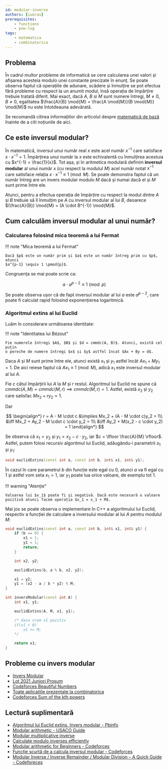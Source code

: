 ```yaml
---
id: modular-inverse
authors: [iuoras]
prerequisites:
    - functions
    - pow-log
tags:
    - matematica
    - combinatorica
---
```


## Problema

În cadrul multor probleme de informatică se cere calcularea unei valori și
afișarea acesteia modulo unei constante precizate în enunț. Se poate observa
faptul că operațiile de adunare, scădere și înmulțire se pot efectua fără
probleme cu respect la un anumit modul, însă operația de împărțire trebuie
tratată diferit. Mai exact, dacă $A$, $B$ si $M$ sunt numere întregi, $M \ne 0$,
$B \ne 0$, egalitatea $\frac{A}{B} \mod{M} = \frac{A \mod{M}}{B \mod{M}}
\mod{M}$ nu este întotdeauna adevărată.

Se recomandă citirea informațiilor din articolul despre [matematică de
bază](../cppintro/basic-math.md) înainte de a citi noțiunile de
aici.

## Ce este inversul modular?

În matematică, inversul unui număr real $x$ este acel număr $x^{-1}$ care
satisface $x \cdot x^{-1} = 1$. Împărțirea unui număr la $x$ este echivalentă cu
înmulțirea acestuia cu $x^{-1} = \frac{1}{x}$. Tot așa, și în aritmetica
modulară definim **inversul modular** al unui număr $x$ (cu respect la modulul
$M$) acel număr notat $x^{-1}$ care satisface relația $x \cdot x^{-1} \equiv{1}
\pmod{M}$. Se poate demonstra faptul că un număr întreg are un invers modular
modulo $M$ dacă și numai dacă el și $M$ sunt prime între ele.

Atunci, pentru a efectua operația de împărțire cu respect la modul dintre $A$ și
$B$ trebuie să îl înmulțim pe $A$ cu inversul modular al lui $B$, deoarece
$(\frac{A}{B}) \mod{M} = (A \cdot B^{-1}) \mod{M}$.

## Cum calculăm inversul modular al unui număr?

### Calcularea folosind mica teoremă a lui Fermat

!!! note "Mica teoremă a lui Fermat"

    Dacă $p$ este un număr prim și $a$ este un număr întreg prim cu $p$, atunci
    $a^{p-1} \equiv 1 \pmod{p}$.

Congruența se mai poate scrie ca:

$$ a \cdot a^{p - 2} \equiv 1 \pmod{p} $$

Se poate observa ușor că de fapt inversul modular al lui $a$ este $a^{p - 2}$,
care poate fi calculat rapid folosind exponențierea logaritmică.

### Algoritmul extins al lui Euclid

Luăm în considerare următoarea identitate:

!!! note "Identitatea lui Bézout"

    Fie numerele întregi $A$, $B$ și $d = cmmdc(A, B)$. Atunci, există cel puțin
    o pereche de numere întregi $x$ și $y$ astfel încat $Ax + By = d$.

Daca $A$ și $M$ sunt prime între ele, atunci există $x_1$ și $y_1$ astfel încât
$Ax_1 + My_1 = 1$. De aici reiese faptul că $Ax_1 \equiv 1 \pmod{M}$, adică
$x_1$ este inversul modular al lui $A$.

Fie $c$ câtul împărțirii lui $A$ la $M$ și $r$ restul. Algoritmul lui Euclid ne
spune că $cmmdc(A, M) = cmmdc(M, r) \implies cmmdc(M, r) = 1$. Astfel, există
$x_2$ și $y_2$ care satisfac $Mx_2 + ry_2 = 1$.

Dar

$$ \begin{align*} r = A - M \cdot c &\implies Mx_2 + (A - M \cdot c)y_2 = 1\\
&\iff Mx_2 + Ay_2 - M \cdot c \cdot y_2 = 1\\ &\iff Ay_2 + M(x_2 - c \cdot y_2)
= 1 \end{align*} $$

Se observa că $x_1 = y_2$ și $y_1 = x_2 - c \cdot y_2$, iar $c = \lfloor
\frac{A}{M} \rfloor$. Astfel, putem folosi recursiv algoritmul lui Euclid,
adăugându-i parametrii $x_1$ și $y_1$:

```cpp
void euclidExtins(const int a, const int b, int& x1, int& y1);
```

În cazul în care parametrul $b$ din funcție este egal cu 0, atunci $a$ va fi
egal cu 1 și astfel vom seta $x_1 = 1$, iar $y_1$ poate lua orice valoare, de
exemplu tot 1.

!!! warning "Atenție"

    Valoarea lui $x_1$ poate fi și negativă. Dacă este necesară o valoare
    pozitivă atunci facem operația $x_1 = x_1 + M$.

Mai jos se poate observa o implementare în C++ a algoritmului lui Euclid,
respectiv a funcției de calculare a inversului modular al lui $A$ pentru modulul
$M$:

```cpp
void euclidExtins(const int a, const int b, int& x1, int& y1) {
    if (b == 0) {
        x1 = 1;
        y1 = 1;
        return;
    }

    int x2, y2;

    euclidExtins(b, a % b, x2, y2);

    x1 = y2;
    y1 = (x2 - a / b * y2) % M;
}

int inversModular(const int A) {
    int x1, y1;

    euclidExtins(A, M, x1, y1);

    /* daca vrem x1 pozitiv
    if(x1 < 0)
        x1 += M;
    */

    return x1;
}
```

## Probleme cu invers modular

- [Invers Modular](https://www.infoarena.ro/problema/inversmodular)
- [Lot 2021 Juniori Prosum](https://kilonova.ro/problems/1697)
- [Codeforces Beautiful Numbers](http://codeforces.com/problemset/problem/300/C)
- [Toate aplicatiile prezentate la combinatorica](./intro-combinatorics.md)
- [Codeforces Sum of the kth
  powers](https://codeforces.com/contest/622/problem/F)

## Lectură suplimentară

- [Algoritmul lui Euclid extins. Invers modular -
  Pbinfo](https://www.pbinfo.ro/articole/18942/algoritmul-lui-euclid-extins-invers-modular)
- [Modular arithmetic - USACO Guide](https://usaco.guide/gold/modular?lang=cpp)
- [Modular multiplicative
  inverse](https://cp-algorithms.com/algebra/module-inverse.html)
- [Calculate modulo inverses
  efficiently](https://codeforces.com/blog/entry/83075)
- [Modular arithmetic for Beginners -
  Codeforces](https://codeforces.com/blog/entry/72527)
- [Funcție scurtă de a calcula inversul modular -
  Codeforces](https://codeforces.com/blog/entry/23365)
- [Modular Inverse / Inverse Remainder / Modular Division – A Quick Guide -
  Codeforeces](https://codeforces.com/blog/entry/113756)
